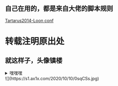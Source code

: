 ## 自己在用的，都是来自大佬的脚本规则 
  [Tartarus2014-Loon conf](https://github.com/Tartarus2014/For-own-use/blob/master/Loon/Loon_sd_cn.conf)
# 转载注明原出处
## 就这样子，头像镇楼
<details>
  <summary>嘿嘿嘿</summary>
  啥都没有，哈哈哈
</details>
![](https://s1.ax1x.com/2020/10/10/0sqCSs.jpg)
